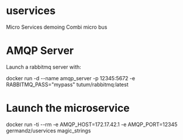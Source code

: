 uservices
=========

Micro Services demoing Combi micro bus

# AMQP Server

Launch a rabbitmq server with:

  docker run -d --name amqp_server -p 12345:5672 -e RABBITMQ_PASS="mypass" tutum/rabbitmq:latest

# Launch the microservice

  docker run -ti --rm -e AMQP_HOST=172.17.42.1 -e AMQP_PORT=12345 germandz/uservices magic_strings
